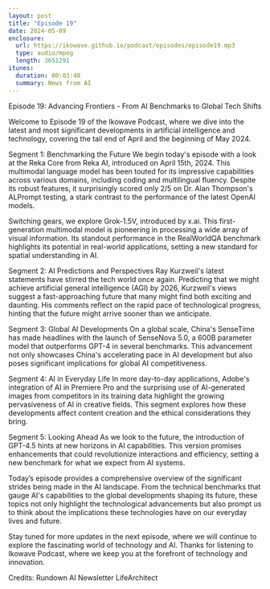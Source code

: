 ```yaml
---
layout: post
title: "Episode 19"
date: 2024-05-09
enclosure:
  url: https://ikowave.github.io/podcast/episodes/episode19.mp3
  type: audio/mpeg
  length: 3651291
itunes:
  duration: 00:03:48
  summary: News from AI
---
```

Episode 19: Advancing Frontiers - From AI Benchmarks to Global Tech Shifts

Welcome to Episode 19 of the Ikowave Podcast, where we dive into the latest and most significant developments in artificial intelligence and technology, covering the tail end of April and the beginning of May 2024.

Segment 1: Benchmarking the Future
We begin today's episode with a look at the Reka Core from Reka AI, introduced on April 15th, 2024. This multimodal language model has been touted for its impressive capabilities across various domains, including coding and multilingual fluency. Despite its robust features, it surprisingly scored only 2/5 on Dr. Alan Thompson's ALPrompt testing, a stark contrast to the performance of the latest OpenAI models.

Switching gears, we explore Grok-1.5V, introduced by x.ai. This first-generation multimodal model is pioneering in processing a wide array of visual information. Its standout performance in the RealWorldQA benchmark highlights its potential in real-world applications, setting a new standard for spatial understanding in AI.

Segment 2: AI Predictions and Perspectives
Ray Kurzweil's latest statements have stirred the tech world once again. Predicting that we might achieve artificial general intelligence (AGI) by 2026, Kurzweil's views suggest a fast-approaching future that many might find both exciting and daunting. His comments reflect on the rapid pace of technological progress, hinting that the future might arrive sooner than we anticipate.

Segment 3: Global AI Developments
On a global scale, China's SenseTime has made headlines with the launch of SenseNova 5.0, a 600B parameter model that outperforms GPT-4 in several benchmarks. This advancement not only showcases China's accelerating pace in AI development but also poses significant implications for global AI competitiveness.

Segment 4: AI in Everyday Life
In more day-to-day applications, Adobe's integration of AI in Premiere Pro and the surprising use of AI-generated images from competitors in its training data highlight the growing pervasiveness of AI in creative fields. This segment explores how these developments affect content creation and the ethical considerations they bring.

Segment 5: Looking Ahead
As we look to the future, the introduction of GPT-4.5 hints at new horizons in AI capabilities. This version promises enhancements that could revolutionize interactions and efficiency, setting a new benchmark for what we expect from AI systems.

Today’s episode provides a comprehensive overview of the significant strides being made in the AI landscape. From the technical benchmarks that gauge AI's capabilities to the global developments shaping its future, these topics not only highlight the technological advancements but also prompt us to think about the implications these technologies have on our everyday lives and future.

Stay tuned for more updates in the next episode, where we will continue to explore the fascinating world of technology and AI. Thanks for listening to Ikowave Podcast, where we keep you at the forefront of technology and innovation.

Credits: Rundown AI Newsletter
LifeArchitect
